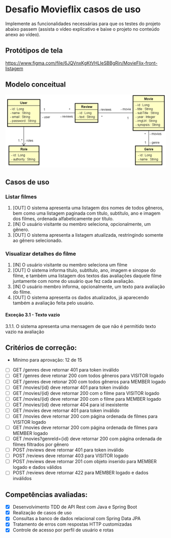 # Desafio Movieflix casos de uso

Implemente as funcionalidades necessárias para que os testes do projeto abaixo passem (assista o vídeo explicativo e baixe o projeto no conteúdo anexo ao vídeo).

## Protótipos de tela
https://www.figma.com/file/6JQVnxKgKtVHLleSBBgRin/MovieFlix-front-listagem

## Modelo conceitual
![DomainMoldel](assets/domain-model.png) 

## Casos de uso

### Listar filmes
1.	[OUT] O sistema apresenta uma listagem dos nomes de todos gêneros, bem como uma listagem paginada com título, subtítulo, ano e imagem dos filmes, ordenada alfabeticamente por título.
2.	[IN] O usuário visitante ou membro seleciona, opcionalmente, um gênero.
3.	[OUT] O sistema apresenta a listagem atualizada, restringindo somente ao gênero selecionado.

### Visualizar detalhes do filme
1.	[IN] O usuário visitante ou membro seleciona um filme
2.	[OUT] O sistema informa título, subtítulo, ano, imagem e sinopse do filme, e também uma listagem dos textos das avaliações daquele filme juntamente com nome do usuário que fez cada avaliação.
3.	[IN] O usuário membro informa, opcionalmente, um texto para avaliação do filme.
4.	[OUT] O sistema apresenta os dados atualizados, já aparecendo também a avaliação feita pelo usuário.

#### Exceção 3.1 - Texto vazio
3.1.1. O sistema apresenta uma mensagem de que não é permitido texto vazio na avaliação 

## Critérios de correção:
* Mínimo para aprovação: 12 de 15
- [ ] GET /genres deve retornar 401 para token inválido
- [ ] GET /genres deve retonar 200 com todos gêneros para VISITOR logado
- [ ] GET /genres deve retonar 200 com todos gêneros para MEMBER logado
- [ ] GET /movies/{id} deve retornar 401 para token inválido
- [ ] GET /movies/{id} deve retornar 200 com o filme para VISITOR logado
- [ ] GET /movies/{id} deve retornar 200 com o filme para MEMBER logado
- [ ] GET /movies/{id} deve retornar 404 para id inexistente
- [ ] GET /movies deve retornar 401 para token inválido
- [ ] GET /movies deve retornar 200 com página ordenada de filmes para VISITOR logado
- [ ] GET /movies deve retornar 200 com página ordenada de filmes para MEMBER logado
- [ ] GET /movies?genreId={id} deve retornar 200 com página ordenada de filmes filtrados por gênero
- [ ] POST /reviews deve retornar 401 para token inválido
- [ ] POST /reviews deve retornar 403 para VISITOR logado
- [ ] POST /reviews deve retornar 201 com objeto inserido para MEMBER logado e dados válidos
- [ ] POST /reviews deve retornar 422 para MEMBER logado e dados inválidos

## Competências avaliadas:

- [x] Desenvolvimento TDD de API Rest com Java e Spring Boot
- [x] Realização de casos de uso
- [x] Consultas a banco de dados relacional com Spring Data JPA
- [x] Tratamento de erros com respostas HTTP customizadas
- [x] Controle de acesso por perfil de usuário e rotas

